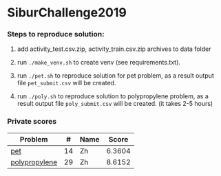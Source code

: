 # SiburChallenge2019

### Steps to reproduce solution:

1. add activity_test.csv.zip, activity_train.csv.zip archives to data folder

2. run `./make_venv.sh` to create venv (see requirements.txt).

3. run `./pet.sh` to reproduce solution for pet problem, as a result output file `pet_submit.csv` will be created.

4. run `./poly.sh` to reproduce solution to polypropylene problem, as a result output file `poly_submit.csv` will be created. (it takes 2-5 hours)

### Private scores

Problem | # | Name | Score
--- | --- | --- | ---
[pet](https://sibur.ai-community.com/competitions/3/tasks/7/rating) | 14 | Zh | 6.3604
[polypropylene](https://sibur.ai-community.com/competitions/3/tasks/9/rating) | 29 | Zh | 8.6152

